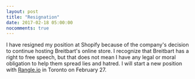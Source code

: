 ```yaml
---
layout: post
title: "Resignation"
date: 2017-02-18 05:00:00
nocomments: true
---
```


I have resigned my position at Shopify because of the company's decision to continue hosting Breitbart's online store.
I recognize that Breitbart has a right to free speech,
but that does not mean I have any legal or moral obligation to help them spread lies and hatred.
I will start a new position with [Rangle.io](https://rangle.io/) in Toronto on February 27.
